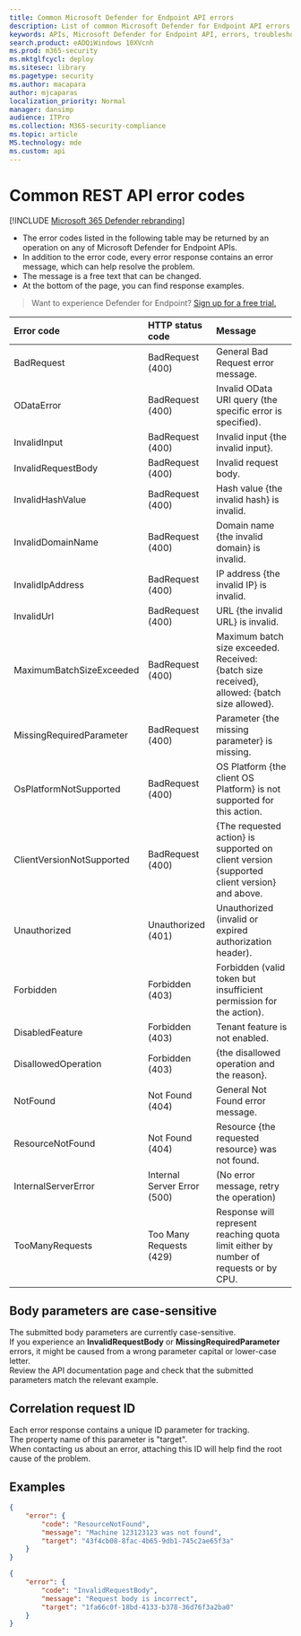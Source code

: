 ```yaml
---
title: Common Microsoft Defender for Endpoint API errors
description: List of common Microsoft Defender for Endpoint API errors with descriptions.
keywords: APIs, Microsoft Defender for Endpoint API, errors, troubleshooting
search.product: eADQiWindows 10XVcnh
ms.prod: m365-security
ms.mktglfcycl: deploy
ms.sitesec: library
ms.pagetype: security
ms.author: macapara
author: mjcaparas
localization_priority: Normal
manager: dansimp
audience: ITPro
ms.collection: M365-security-compliance
ms.topic: article
MS.technology: mde
ms.custom: api
---
```


# Common REST API error codes

[!INCLUDE [Microsoft 365 Defender rebranding](../../includes/microsoft-defender.md)]


* The error codes listed in the following table may be returned by an operation on any of Microsoft Defender for Endpoint APIs.
* In addition to the error code, every error response contains an error message, which can help resolve the problem.
* The message is a free text that can be changed.
* At the bottom of the page, you can find response examples.

> Want to experience Defender for Endpoint? [Sign up for a free trial.](https://signup.microsoft.com/create-account/signup?products=7f379fee-c4f9-4278-b0a1-e4c8c2fcdf7e&ru=https://aka.ms/MDEp2OpenTrial?ocid=docs-wdatp-assignaccess-abovefoldlink)

Error code |HTTP status code |Message 
:---|:---|:---
BadRequest | BadRequest (400) | General Bad Request error message.
ODataError | BadRequest (400) | Invalid OData URI query (the specific error is specified).
InvalidInput | BadRequest (400) | Invalid input {the invalid input}.
InvalidRequestBody | BadRequest (400) | Invalid request body.
InvalidHashValue | BadRequest (400) | Hash value {the invalid hash} is invalid.
InvalidDomainName | BadRequest (400) | Domain name {the invalid domain} is invalid.
InvalidIpAddress | BadRequest (400) | IP address {the invalid IP} is invalid.
InvalidUrl | BadRequest (400) | URL {the invalid URL} is invalid.
MaximumBatchSizeExceeded | BadRequest (400) | Maximum batch size exceeded. Received: {batch size received}, allowed: {batch size allowed}.
MissingRequiredParameter | BadRequest (400) | Parameter {the missing parameter} is missing.
OsPlatformNotSupported | BadRequest (400) | OS Platform {the client OS Platform} is not supported for this action.
ClientVersionNotSupported | BadRequest (400) | {The requested action} is supported on client version {supported client version} and above.
Unauthorized | Unauthorized (401) | Unauthorized (invalid or expired authorization header).
Forbidden | Forbidden (403) | Forbidden (valid token but insufficient permission for the action).
DisabledFeature | Forbidden (403) | Tenant feature is not enabled.
DisallowedOperation | Forbidden (403) | {the disallowed operation and the reason}.
NotFound | Not Found (404) | General Not Found error message.
ResourceNotFound | Not Found (404) | Resource {the requested resource} was not found.
InternalServerError | Internal Server Error (500) | (No error message, retry the operation)
TooManyRequests | Too Many Requests (429) | Response will represent reaching quota limit either by number of requests or by CPU.

## Body parameters are case-sensitive

The submitted body parameters are currently case-sensitive.
<br>If you experience an **InvalidRequestBody** or **MissingRequiredParameter** errors, it might be caused from a wrong parameter capital or lower-case letter.
<br>Review the API documentation page and check that the submitted parameters match the relevant example.

## Correlation request ID

Each error response contains a unique ID parameter for tracking.
<br>The property name of this parameter is "target".
<br>When contacting us about an error, attaching this ID will help find the root cause of the problem.

## Examples

```json
{
    "error": {
        "code": "ResourceNotFound",
        "message": "Machine 123123123 was not found",
        "target": "43f4cb08-8fac-4b65-9db1-745c2ae65f3a"
    }
}
```


```json
{
    "error": {
        "code": "InvalidRequestBody",
        "message": "Request body is incorrect",
        "target": "1fa66c0f-18bd-4133-b378-36d76f3a2ba0"
    }
}
```
